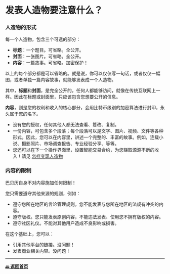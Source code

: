 # 发表人造物要注意什么？

### 人造物的形式

每一个人造物，包含三个可选的部分：

- **标题**：一个题目。可省略。全公开。
- **封面**：一张图片。可省略。全公开。
- **内容**：一篇故事。可省略。加密保护！

以上的每个部分都是可以省略的。就是说，你可以仅仅写一句话，或者仅仅一幅图，或者单独一篇内容故事，就能够发表成一个人造物。

其中，**标题**和**封面**，是完全公开的，任何人都能够访问，就像在传统互联网上一样。因此在标题或封面里，只应该包含您想要公开的信息。

**内容**，则是您的权利和收入的核心部分，会用比特币级别的加密算法进行封印，永久属于您的名下。

- 没有您的授权，任何其他人都无法查看、篡改、复制。
- 一份内容，可包含多个段落；每个段落可以是文字、图片、视频、文件等各种形式。因此，您可以在内容里，讲述一个完整的、丰富的故事。例如，连载小说、摄影照片、市场调查报告、专业经验分享、等等。
- 您还可以在下一个操作界面里，设置智能交易合约，为您赚取源源不断的收入！请见 [怎样变现人造物](../monetize_creation/home.md)

### 内容的限制

巴贝历自身不对内容施加任何限制！

您只需要遵守其他来源的规则，例如：

- 遵守您所在地区的言论管理规则。您不能发表与您所在地区的法规有冲突的内容。
- 遵守版权。您只能发表原创内容，不能违法发表、使用您不拥有版权的内容。
- 遵守社区礼仪。不能对其他用户造成不良影响或损害。

在这个基础上，您可以：

- 引用其他平台的链接。没问题！
- 发表商业相关内容。没问题！

---

[**🔙️ 返回首页**](../../home.md)
